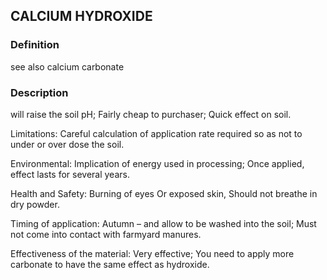 ## CALCIUM HYDROXIDE
### Definition
see also calcium carbonate

### Description
will raise the soil pH;
Fairly cheap to purchaser;
Quick effect on soil.

Limitations:
Careful calculation of application rate required so as not to under or over dose the soil.

Environmental:
Implication of energy used in processing;
Once applied, effect lasts for several years.

Health and Safety:
Burning of eyes Or exposed skin, 
Should not breathe in dry powder.

Timing of application:
Autumn – and allow to be washed into the soil;
Must not come into contact with farmyard manures.

Effectiveness of the material:
Very effective;
You need to apply more carbonate to have the same effect as hydroxide.

